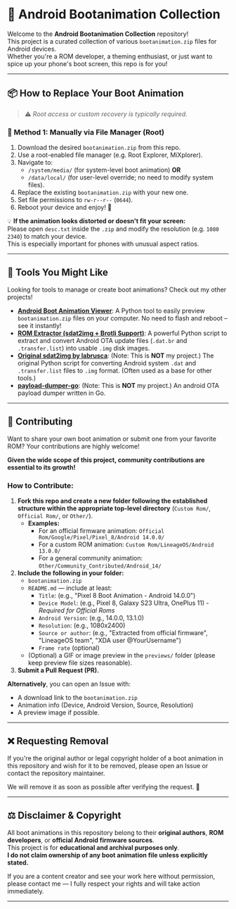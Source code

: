 # 📱 Android Bootanimation Collection

Welcome to the **Android Bootanimation Collection** repository!  
This project is a curated collection of various `bootanimation.zip` files for Android devices.  
Whether you're a ROM developer, a theming enthusiast, or just want to spice up your phone's boot screen, this repo is for you!

---

## 📦 How to Replace Your Boot Animation

> ⚠️ *Root access or custom recovery is typically required.*

### 🔧 Method 1: Manually via File Manager (Root)
1. Download the desired `bootanimation.zip` from this repo.
2. Use a root-enabled file manager (e.g. Root Explorer, MiXplorer).
3. Navigate to:
   - `/system/media/` (for system-level boot animation) **OR**
   - `/data/local/` (for user-level override; no need to modify system files).
4. Replace the existing `bootanimation.zip` with your new one.
5. Set file permissions to `rw-r--r--` (`0644`).
6. Reboot your device and enjoy! 🚀

💡 **If the animation looks distorted or doesn't fit your screen:**  
Please open `desc.txt` inside the `.zip` and modify the resolution (e.g. `1080 2340`) to match your device.  
This is especially important for phones with unusual aspect ratios.

---

## 🧰 Tools You Might Like

Looking for tools to manage or create boot animations? Check out my other projects!

* **[Android Boot Animation Viewer](https://github.com/tntapple219/Android-Bootanimation-Viewer)**: A Python tool to easily preview `bootanimation.zip` files on your computer. No need to flash and reboot – see it instantly!
* **[ROM Extractor (sdat2img + Brotli Support)](https://github.com/tntapple219/sdat2img_brotli)**: A powerful Python script to extract and convert Android OTA update files (`.dat.br` and `.transfer.list`) into usable `.img` disk images.
* **[Original sdat2img by labrusca](https://github.com/labrusca/sdat2img)**: (Note: This is **NOT** my project.) The original Python script for converting Android system `.dat` and `.transfer.list` files to `.img` format. (Often used as a base for other tools.)
* **[payload-dumper-go](https://github.com/ssut/payload-dumper-go/tree/1.3.0)**: (Note: This is **NOT** my project.) An android OTA payload dumper written in Go.
---

## 🚀 Contributing

Want to share your own boot animation or submit one from your favorite ROM? Your contributions are highly welcome!

**Given the wide scope of this project, community contributions are essential to its growth!**

### How to Contribute:

1.  **Fork this repo and create a new folder following the established structure within the appropriate top-level directory** (`Custom Rom/`, `Official Rom/`, or `Other/`).
    * **Examples:**
        * For an official firmware animation: `Official Rom/Google/Pixel/Pixel_8/Android 14.0.0/`
        * For a custom ROM animation: `Custom Rom/LineageOS/Android 13.0.0/`
        * For a general community animation: `Other/Community_Contributed/Android_14/`
2.  **Include the following in your folder:**
    * `bootanimation.zip`
    * `README.md` — include at least:
        * `Title`: (e.g., "Pixel 8 Boot Animation - Android 14.0.0")
        * `Device Model`: (e.g., Pixel 8, Galaxy S23 Ultra, OnePlus 11) - *Required for Official Roms*
        * `Android Version`: (e.g., 14.0.0, 13.1.0)
        * `Resolution`: (e.g., 1080x2400)
        * `Source or author`: (e.g., "Extracted from official firmware", "LineageOS team", "XDA user @YourUsername")
        * `Frame rate` (optional)
    * (Optional) a GIF or image preview in the `previews/` folder (please keep preview file sizes reasonable).
3.  **Submit a Pull Request (PR).**

**Alternatively**, you can open an Issue with:
* A download link to the `bootanimation.zip`
* Animation info (Device, Android Version, Source, Resolution)
* A preview image if possible.

---

## ❌ Requesting Removal

If you're the original author or legal copyright holder of a boot animation in this repository and wish for it to be removed, please open an Issue or contact the repository maintainer.

We will remove it as soon as possible after verifying the request. 🙇

---

## ⚖️ Disclaimer & Copyright

All boot animations in this repository belong to their **original authors**, **ROM developers**, or **official Android firmware sources**.  
This project is for **educational and archival purposes only**.  
**I do not claim ownership of any boot animation file unless explicitly stated.**

If you are a content creator and see your work here without permission, please contact me — I fully respect your rights and will take action immediately.

---
